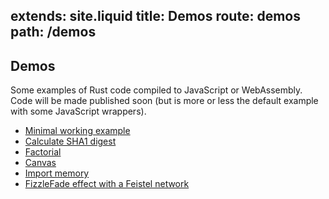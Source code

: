 extends: site.liquid
title: Demos
route: demos
path: /demos
---

## Demos

Some examples of Rust code compiled to JavaScript or WebAssembly.
Code will be made published soon (but is more or less the default example with some JavaScript wrappers).

* [Minimal working example](/demos/add/index.html)
* [Calculate SHA1 digest](/demos/sha1/index.html)
* [Factorial](/demos/factorial/index.html)
* [Canvas](/demos/canvas/index.html)
* [Import memory](/demos/import-memory/index.html)
* [FizzleFade effect with a Feistel network](/demos/feistel/index.html)
